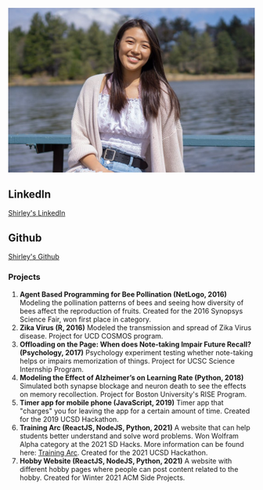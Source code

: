 ![Shirley Qi](ShirleyQi.jpg)

## LinkedIn
[Shirley's LinkedIn](https://www.linkedin.com/in/shirley-qi-5699961b6/)
## Github
[Shirley's Github](https://github.com/sq19)

### Projects
1. **Agent Based Programming for Bee Pollination (NetLogo, 2016)**
Modeling the pollination patterns of bees and seeing how diversity of bees affect the reproduction of fruits. Created for the 2016 Synopsys Science Fair, won first place in category.
2. **Zika Virus (R, 2016)**
Modeled the transmission and spread of Zika Virus disease. Project for UCD COSMOS program.
3. **Offloading on the Page: When does Note-taking Impair Future Recall? (Psychology, 2017)**
Psychology experiment testing whether note-taking helps or impairs memorization of things. Project for UCSC Science Internship Program.
4. **Modeling the Effect of Alzheimer’s on Learning Rate (Python, 2018)**
Simulated both synapse blockage and neuron death to see the effects on memory recollection. Project for Boston University's RISE Program.
5. **Timer app for mobile phone (JavaScript, 2019)**
Timer app that "charges" you for leaving the app for a certain amount of time. Created for the 2019 UCSD Hackathon.
6. **Training Arc (ReactJS, NodeJS, Python, 2021)**
A website that can help students better understand and solve word problems. Won Wolfram Alpha category at the 2021 SD Hacks. More information can be found here: [Training Arc](https://devpost.com/software/word-problem-solver). Created for the 2021 UCSD Hackathon.
7. **Hobby Website (ReactJS, NodeJS, Python, 2021)**
A website with different hobby pages where people can post content related to the hobby. Created for Winter 2021 ACM Side Projects.
